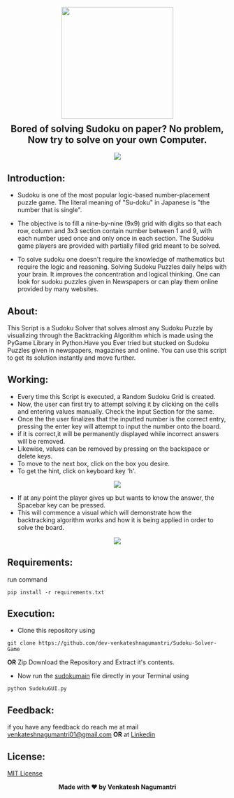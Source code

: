 <p align="center">
  <img src="https://github.com/dev-venkateshnagumantri/Sudoku-Solver-Game/tree/master/assets/thumbnail2.jpg" width="256" height="256">
  <h2 align="center" style="margin-top: -4px !important;">Bored of solving Sudoku on paper? No problem, Now try to solve on your own Computer.</h2>
</p>

<p align="center">
	<img src="http://ForTheBadge.com/images/badges/made-with-python.svg">
</p>

## Introduction:
-	Sudoku is one of the most popular logic-based number-placement puzzle game. The literal meaning of "Su-doku" in Japanese is "the number that is single".

-	The objective is to fill a nine-by-nine (9x9) grid with digits so that each row, column and 3x3 section contain number between 1 and 9, with each number used once and only once in each section. The Sudoku game players are provided with partially filled grid meant to be solved.

-	To solve sudoku one doesn't require the knowledge of mathematics but require the logic and reasoning. Solving Sudoku Puzzles daily helps with your brain. It improves the concentration and logical thinking. One can look for sudoku puzzles given in Newspapers or can play them online provided by many websites. 

## About:

This Script is a Sudoku Solver that solves almost any Sudoku Puzzle by visualizing through the Backtracking Algorithm which is made using the PyGame Library in Python.Have you Ever tried but stucked on Sudoku Puzzles given in newspapers, magazines and online. You can use this script to get its solution instantly and move further.

## Working:

-	Every time this Script is executed, a Random Sudoku Grid is created.
-	Now, the user can first try to attempt solving it by clicking on the cells and entering values manually. Check the Input Section for the same.
-	Once the the user finalizes that the inputted number is the correct entry, pressing the enter key will attempt to input the number onto the board. 
-	if it is correct,it will be permanently displayed while incorrect answers will be removed. 
-	Likewise, values can be removed by pressing on the backspace or delete keys.
- To move to the next box, click on the box you desire.
- To get the hint, click on keyboard key 'h'.

<p align="center">
	<img src="https://github.com/dhhruv/Sudoku-Solver/blob/master/assets/Entering%20Values.gif">
</p>

-	If at any point the player gives up but wants to know the answer, the Spacebar key can be pressed.
-	This will commence a visual which will demonstrate how the backtracking algorithm works and how it is being applied in order to solve the board.

<p align="center">
	<img src="https://github.com/dhhruv/Sudoku-Solver/blob/master/assets/Visualizer.gif">
</p>

## Requirements:

run command 

```
pip install -r requirements.txt
```

## Execution:
-	Clone this repository using
```
git clone https://github.com/dev-venkateshnagumantri/Sudoku-Solver-Game
```
**OR**
Zip Download the Repository and Extract it's contents.
-	Now run the [sudokumain](https://github.com/dev-venkateshnagumantri/Sudoku-Solver-Game/blob/master/sudokumain.py) file directly in your Terminal using
```
python SudokuGUI.py
```

## Feedback:

if you have any feedback do reach me at mail venkateshnagumantri01@gmail.com **OR** at [Linkedin](https://www.linkedin.com/in/venkateshnagumantri)

## License:

[MIT License](License)


<p align='center'><b>Made with ❤ by Venkatesh Nagumantri</b></p>